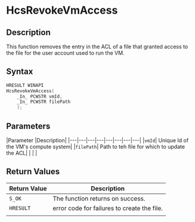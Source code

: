 # HcsRevokeVmAccess

## Description

This function removes the entry in the ACL of a file that granted access to the file for the user account used to run the VM.

## Syntax

```Cpp
HRESULT WINAPI
HcsRevokeVmAccess(
    _In_ PCWSTR vmId,
    _In_ PCWSTR filePath
    );
```

## Parameters

|Parameter     |Description|
|---|---|---|---|---|---|---|---|
|`vmId`| Unique Id of the VM's compute system|
|`filePath`| Path to teh file for which to update the ACL|
|    |    |

## Return Values

|Return Value | Description|
|---|---|
|`S_OK` | The function returns on success.|
|`HRESULT` | error code for failures to create the file.|
|    |    |

